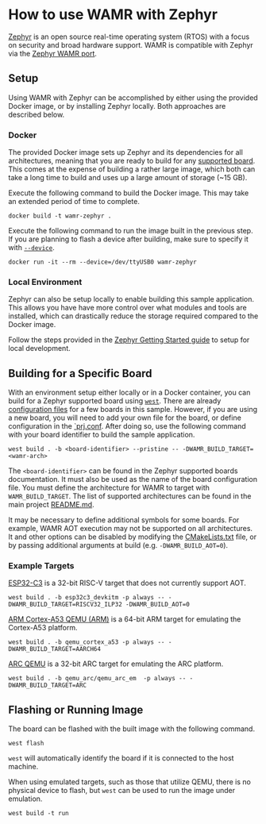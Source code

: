 # How to use WAMR with Zephyr

[Zephyr](https://www.zephyrproject.org/) is an open source real-time operating
system (RTOS) with a focus on security and broad hardware support. WAMR is
compatible with Zephyr via the [Zephyr WAMR
port](../../../../core/shared/platform/zephyr).

## Setup

Using WAMR with Zephyr can be accomplished by either using the provided Docker
image, or by installing Zephyr locally. Both approaches are described below.

### Docker

The provided Docker image sets up Zephyr and its dependencies for all
architectures, meaning that you are ready to build for any [supported
board](https://docs.zephyrproject.org/latest/boards/index.html). This comes at
the expense of building a rather large image, which both can take a long time to
build and uses up a large amount of storage (~15 GB).

Execute the following command to build the Docker image. This may take an
extended period of time to complete.

```shell
docker build -t wamr-zephyr .
```

Execute the following command to run the image built in the previous step. If
you are planning to flash a device after building, make sure to specify it with
[`--device`](https://docs.docker.com/engine/reference/run/#runtime-privilege-and-linux-capabilities).

```shell
docker run -it --rm --device=/dev/ttyUSB0 wamr-zephyr
```

### Local Environment

Zephyr can also be setup locally to enable building this sample application.
This allows you have have more control over what modules and tools are
installed, which can drastically reduce the storage required compared to the
Docker image.

Follow the steps provided in the [Zephyr Getting Started
guide](https://docs.zephyrproject.org/latest/develop/getting_started/index.html)
to setup for local development.

## Building for a Specific Board

With an environment setup either locally or in a Docker container, you can build
for a Zephyr supported board using
[`west`](https://docs.zephyrproject.org/latest/develop/west/index.html). There
are already [configuration files](./boards) for a few boards in this sample.
However, if you are using a new board, you will need to add your own file for
the board, or define configuration in the [`prj.conf](./prj.conf). After doing
so, use the following command with your board identifier to build the sample
application.

```shell
west build . -b <board-identifier> --pristine -- -DWAMR_BUILD_TARGET=<wamr-arch>
```

The `<board-identifier>` can be found in the Zephyr supported boards
documentation. It must also be used as the name of the board configuration file.
You must define the architecture for WAMR to target with `WAMR_BUILD_TARGET`.
The list of supported architectures can be found in the main project
[README.md](../../../../README.md#supported-architectures-and-platforms).

It may be necessary to define additional symbols for some boards. For example,
WAMR AOT execution may not be supported on all architectures. It and other
options can be disabled by modifying the [CMakeLists.txt](./CMakeLists.txt)
file, or by passing additional arguments at build (e.g. `-DWAMR_BUILD_AOT=0`).

### Example Targets

[ESP32-C3](https://docs.zephyrproject.org/latest/boards/riscv/esp32c3_devkitm/doc/index.html)
is a 32-bit RISC-V target that does not currently support AOT.

```shell
west build . -b esp32c3_devkitm -p always -- -DWAMR_BUILD_TARGET=RISCV32_ILP32 -DWAMR_BUILD_AOT=0
```

[ARM Cortex-A53 QEMU
(ARM)](https://docs.zephyrproject.org/latest/boards/arm64/qemu_cortex_a53/doc/index.html)
is a 64-bit ARM target for emulating the Cortex-A53 platform.

```shell
west build . -b qemu_cortex_a53 -p always -- -DWAMR_BUILD_TARGET=AARCH64 
```

[ARC QEMU](https://docs.zephyrproject.org/latest/boards/qemu/arc/doc/index.html)
is a 32-bit ARC target for emulating the ARC platform.

```shell
west build . -b qemu_arc/qemu_arc_em  -p always -- -DWAMR_BUILD_TARGET=ARC
```

## Flashing or Running Image

The board can be flashed with the built image with the following command.

```shell
west flash
```

`west` will automatically identify the board if it is connected to the host
machine.

When using emulated targets, such as those that utilize QEMU, there is no
physical device to flash, but `west` can be used to run the image under
emulation.

```shell
west build -t run
```

